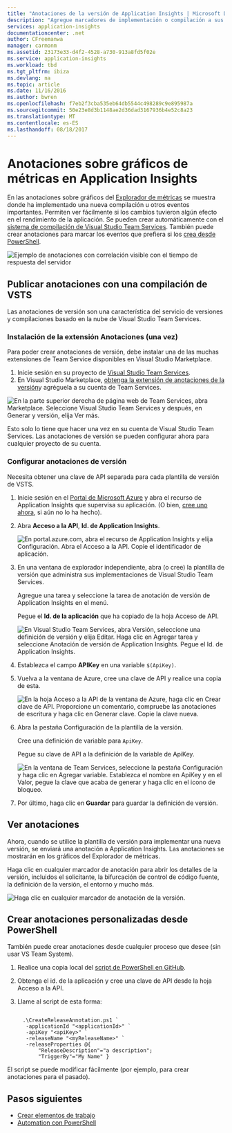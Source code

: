 ```yaml
---
title: "Anotaciones de la versión de Application Insights | Microsoft Docs"
description: "Agregue marcadores de implementación o compilación a sus gráficos del Explorador de métricas en Application Insights."
services: application-insights
documentationcenter: .net
author: CFreemanwa
manager: carmonm
ms.assetid: 23173e33-d4f2-4528-a730-913a8fd5f02e
ms.service: application-insights
ms.workload: tbd
ms.tgt_pltfrm: ibiza
ms.devlang: na
ms.topic: article
ms.date: 11/16/2016
ms.author: bwren
ms.openlocfilehash: f7eb2f3cba535eb64db5544c498289c9e895987a
ms.sourcegitcommit: 50e23e8d3b1148ae2d36dad3167936b4e52c8a23
ms.translationtype: MT
ms.contentlocale: es-ES
ms.lasthandoff: 08/18/2017
---
```

# <a name="annotations-on-metric-charts-in-application-insights"></a>Anotaciones sobre gráficos de métricas en Application Insights
En las anotaciones sobre gráficos del [Explorador de métricas](app-insights-metrics-explorer.md) se muestra donde ha implementado una nueva compilación u otros eventos importantes. Permiten ver fácilmente si los cambios tuvieron algún efecto en el rendimiento de la aplicación. Se pueden crear automáticamente con el [sistema de compilación de Visual Studio Team Services](https://www.visualstudio.com/en-us/get-started/build/build-your-app-vs). También puede crear anotaciones para marcar los eventos que prefiera si los [crea desde PowerShell](#create-annotations-from-powershell).

![Ejemplo de anotaciones con correlación visible con el tiempo de respuesta del servidor](./media/app-insights-annotations/00.png)



## <a name="release-annotations-with-vsts-build"></a>Publicar anotaciones con una compilación de VSTS

Las anotaciones de versión son una característica del servicio de versiones y compilaciones basado en la nube de Visual Studio Team Services. 

### <a name="install-the-annotations-extension-one-time"></a>Instalación de la extensión Anotaciones (una vez)
Para poder crear anotaciones de versión, debe instalar una de las muchas extensiones de Team Service disponibles en Visual Studio Marketplace.

1. Inicie sesión en su proyecto de [Visual Studio Team Services](https://www.visualstudio.com/en-us/get-started/setup/sign-up-for-visual-studio-online).
2. En Visual Studio Marketplace, [obtenga la extensión de anotaciones de la versión](https://marketplace.visualstudio.com/items/ms-appinsights.appinsightsreleaseannotations)y agréguela a su cuenta de Team Services.

![En la parte superior derecha de página web de Team Services, abra Marketplace. Seleccione Visual Studio Team Services y después, en Generar y versión, elija Ver más.](./media/app-insights-annotations/10.png)

Esto solo lo tiene que hacer una vez en su cuenta de Visual Studio Team Services. Las anotaciones de versión se pueden configurar ahora para cualquier proyecto de su cuenta. 

### <a name="configure-release-annotations"></a>Configurar anotaciones de versión

Necesita obtener una clave de API separada para cada plantilla de versión de VSTS.

1. Inicie sesión en el [Portal de Microsoft Azure](https://portal.azure.com) y abra el recurso de Application Insights que supervisa su aplicación. (O bien, [cree uno ahora](app-insights-overview.md), si aún no lo ha hecho).
2. Abra **Acceso a la API**, **Id. de Application Insights**.
   
    ![En portal.azure.com, abra el recurso de Application Insights y elija Configuración. Abra el Acceso a la API. Copie el identificador de aplicación.](./media/app-insights-annotations/20.png)

4. En una ventana de explorador independiente, abra (o cree) la plantilla de versión que administra sus implementaciones de Visual Studio Team Services. 
   
    Agregue una tarea y seleccione la tarea de anotación de versión de Application Insights en el menú.
   
    Pegue el **Id. de la aplicación** que ha copiado de la hoja Acceso de API.
   
    ![En Visual Studio Team Services, abra Versión, seleccione una definición de versión y elija Editar. Haga clic en Agregar tarea y seleccione Anotación de versión de Application Insights. Pegue el Id. de Application Insights.](./media/app-insights-annotations/30.png)
4. Establezca el campo **APIKey** en una variable `$(ApiKey)`.

5. Vuelva a la ventana de Azure, cree una clave de API y realice una copia de esta.
   
    ![En la hoja Acceso a la API de la ventana de Azure, haga clic en Crear clave de API. Proporcione un comentario, compruebe las anotaciones de escritura y haga clic en Generar clave. Copie la clave nueva.](./media/app-insights-annotations/40.png)

6. Abra la pestaña Configuración de la plantilla de la versión.
   
    Cree una definición de variable para `ApiKey`.
   
    Pegue su clave de API a la definición de la variable de ApiKey.
   
    ![En la ventana de Team Services, seleccione la pestaña Configuración y haga clic en Agregar variable. Establezca el nombre en ApiKey y en el Valor, pegue la clave que acaba de generar y haga clic en el icono de bloqueo.](./media/app-insights-annotations/50.png)
7. Por último, haga clic en **Guardar** para guardar la definición de versión.


## <a name="view-annotations"></a>Ver anotaciones
Ahora, cuando se utilice la plantilla de versión para implementar una nueva versión, se enviará una anotación a Application Insights. Las anotaciones se mostrarán en los gráficos del Explorador de métricas.

Haga clic en cualquier marcador de anotación para abrir los detalles de la versión, incluidos el solicitante, la bifurcación de control de código fuente, la definición de la versión, el entorno y mucho más.

![Haga clic en cualquier marcador de anotación de la versión.](./media/app-insights-annotations/60.png)

## <a name="create-custom-annotations-from-powershell"></a>Crear anotaciones personalizadas desde PowerShell
También puede crear anotaciones desde cualquier proceso que desee (sin usar VS Team System). 


1. Realice una copia local del [script de PowerShell en GitHub](https://github.com/Microsoft/ApplicationInsights-Home/blob/master/API/CreateReleaseAnnotation.ps1).

2. Obtenga el id. de la aplicación y cree una clave de API desde la hoja Acceso a la API.

3. Llame al script de esta forma:

```PS

     .\CreateReleaseAnnotation.ps1 `
      -applicationId "<applicationId>" `
      -apiKey "<apiKey>" `
      -releaseName "<myReleaseName>" `
      -releaseProperties @{
          "ReleaseDescription"="a description";
          "TriggerBy"="My Name" }
```

El script se puede modificar fácilmente (por ejemplo, para crear anotaciones para el pasado).

## <a name="next-steps"></a>Pasos siguientes

* [Crear elementos de trabajo](app-insights-diagnostic-search.md#create-work-item)
* [Automation con PowerShell](app-insights-powershell.md)
